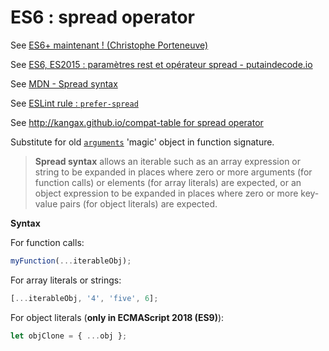 # ES6 : spread operator

See [ES6+ maintenant ! (Christophe Porteneuve)](https://youtu.be/KJzlllc7Jq8?t=997)

See [ES6, ES2015 : paramètres rest et opérateur spread - putaindecode.io](http://putaindecode.io/fr/articles/js/es2015/rest-spread/)

See [MDN - Spread syntax](https://developer.mozilla.org/en-US/docs/Web/JavaScript/Reference/Operators/Spread_syntax)

See [ESLint rule : `prefer-spread`](https://eslint.org/docs/rules/prefer-spread)

See [http://kangax.github.io/compat-table for spread operator](http://kangax.github.io/compat-table/es6/#test-spread_(...)_operator)

Substitute for old [`arguments`](https://developer.mozilla.org/en-US/docs/Web/JavaScript/Reference/Functions/arguments) 'magic' object in function signature.

> **Spread syntax** allows an iterable such as an array expression or string to be expanded in places where zero or more arguments (for function calls) or elements (for array literals) are expected, or an object expression to be expanded in places where zero or more key-value pairs (for object literals) are expected.

**Syntax**

For function calls:

```javascript
myFunction(...iterableObj);
```

For array literals or strings:

```javascript
[...iterableObj, '4', 'five', 6];
```

For object literals (**only in ECMAScript 2018 (ES9)**):

```javascript
let objClone = { ...obj };
```
